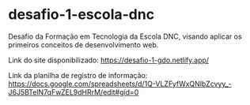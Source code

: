 # desafio-1-escola-dnc
Desafio da Formação em Tecnologia da Escola DNC, visando aplicar os primeiros conceitos de desenvolvimento web.

Link do site disponibilizado: https://desafio-1-gdo.netlify.app/

Link da planilha de registro de informação: https://docs.google.com/spreadsheets/d/1Q-VLZFyfWxQNlbZcvyy_-J6J5BTelN7qFwZEL9dHRrM/edit#gid=0
